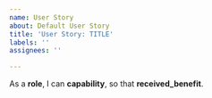 ```yaml
---
name: User Story
about: Default User Story
title: 'User Story: TITLE'
labels: ''
assignees: ''

---
```


As a **role**, I can **capability**, so that **received_benefit**.
